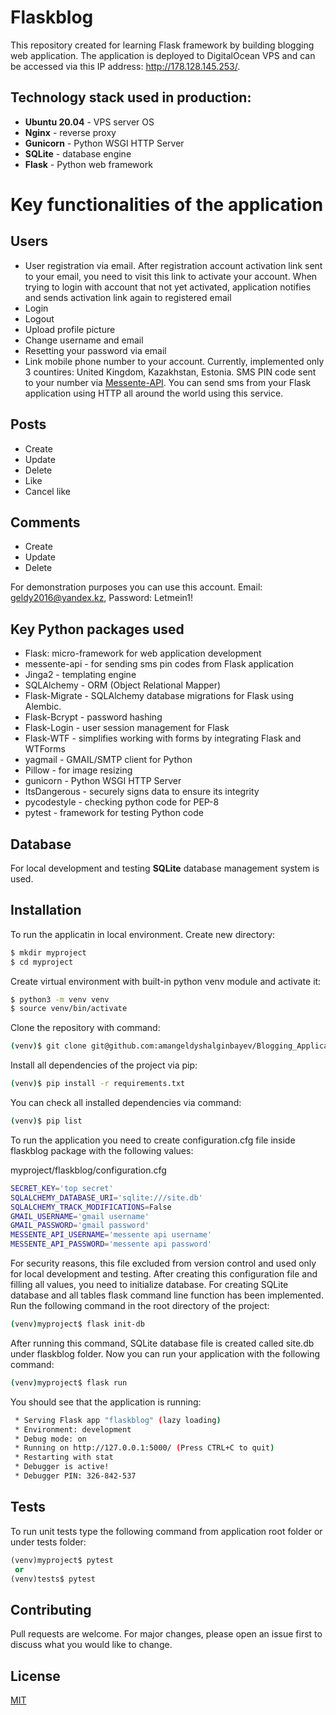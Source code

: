 # Flaskblog

This repository created for learning Flask framework by building blogging web application. The application is deployed to DigitalOcean VPS and can be accessed via this IP address: http://178.128.145.253/.

## Technology stack used in production:
* **Ubuntu 20.04** - VPS server OS
* **Nginx** - reverse proxy
* **Gunicorn** - Python WSGI HTTP Server
* **SQLite** - database engine
* **Flask** - Python web framework

# Key functionalities of the application

## Users
* User registration via email. After registration account activation link sent to your email, you need to visit this link to activate your account. When trying to login with account that not yet activated, application notifies and sends activation link again to registered email
* Login
* Logout
* Upload profile picture
* Change username and email
* Resetting your password via email
* Link mobile phone number to your account. Currently, implemented only 3 countires: United Kingdom, Kazakhstan, Estonia. SMS PIN code sent to your number via [Messente-API](https://messente.com/documentation/omnichannel-api). You can send sms from your Flask application using HTTP all around the world using this service.

## Posts
* Create
* Update
* Delete
* Like
* Cancel like

## Comments
* Create
* Update
* Delete

For demonstration purposes you can use this account. Email: geldy2016@yandex.kz, Password: Letmein1!

## Key Python packages used
* Flask: micro-framework for web application development
* messente-api - for sending sms pin codes from Flask application
* Jinga2 - templating engine
* SQLAlchemy - ORM (Object Relational Mapper)
* Flask-Migrate - SQLAlchemy database migrations for Flask using Alembic.
* Flask-Bcrypt - password hashing
* Flask-Login - user session management for Flask 
* Flask-WTF - simplifies working with forms by integrating Flask and WTForms
* yagmail - GMAIL/SMTP client for Python
* Pillow - for image resizing
* gunicorn - Python WSGI HTTP Server
* ItsDangerous - securely signs data to ensure its integrity
* pycodestyle - checking python code for PEP-8
* pytest - framework for testing Python code

## Database
For local development and testing **SQLite** database management system is used.

## Installation

To run the applicatin in local environment. Create new directory:

```bash
$ mkdir myproject
$ cd myproject
```
Create virtual environment with built-in python venv module and activate it:
```bash
$ python3 -m venv venv
$ source venv/bin/activate
```
Clone the repository with command:
```bash
(venv)$ git clone git@github.com:amangeldyshalginbayev/Blogging_Application.git
```
Install all dependencies of the project via pip:
```bash
(venv)$ pip install -r requirements.txt
```
You can check all installed dependencies via command:
```bash
(venv)$ pip list
```
To run the application you need to create configuration.cfg file inside flaskblog package with the following values:

myproject/flaskblog/configuration.cfg
```bash
SECRET_KEY='top secret'
SQLALCHEMY_DATABASE_URI='sqlite:///site.db'
SQLALCHEMY_TRACK_MODIFICATIONS=False
GMAIL_USERNAME='gmail username'
GMAIL_PASSWORD='gmail password'
MESSENTE_API_USERNAME='messente api username'
MESSENTE_API_PASSWORD='messente api password'
```
For security reasons, this file excluded from version control and used only for local development and testing. After creating this configuration file and filling all values, you need to initialize database. For creating SQLite database and all tables flask command line function has been implemented. Run the following command in the root directory of the project:
```bash
(venv)myproject$ flask init-db 
```
After running this command, SQLite database file is created called site.db under flaskblog folder. Now you can run your application with the following command:
```bash
(venv)myproject$ flask run
```
You should see that the application is running:
```bash
 * Serving Flask app "flaskblog" (lazy loading)
 * Environment: development
 * Debug mode: on
 * Running on http://127.0.0.1:5000/ (Press CTRL+C to quit)
 * Restarting with stat
 * Debugger is active!
 * Debugger PIN: 326-842-537
```
## Tests
To run unit tests type the following command from application root folder or under tests folder:
```python
(venv)myproject$ pytest
 or
(venv)tests$ pytest
```
## Contributing
Pull requests are welcome. For major changes, please open an issue first to discuss what you would like to change.

## License
[MIT](https://choosealicense.com/licenses/mit/)